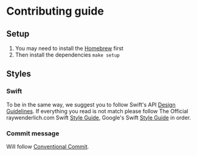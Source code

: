 # Contributing guide

## Setup

1. You may need to install the [Homebrew](https://brew.sh) first
2. Then install the dependencies `make setup`

## Styles

### Swift

To be in the same way, we suggest you to follow Swift's API [Design Guidelines](https://swift.org/documentation/api-design-guidelines/). If everything you read is not match please follow The Official raywenderlich.com Swift [Style Guide](https://github.com/raywenderlich/swift-style-guide), Google's Swift [Style Guide](https://google.github.io/swift/) in order.

### Commit message

Will follow [Conventional Commit](https://www.conventionalcommits.org/).
